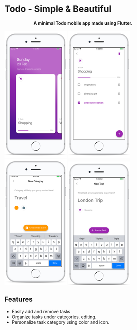 # Todo - Simple & Beautiful

<h4 align="center">A minimal Todo mobile app made using Flutter.</h4>

<p float="left">
  <img src="screenshots/screen01.png" width="200" />
  <img src="screenshots/screen02.png" width="200" /> 
  <img src="screenshots/screen03.png" width="200" />
  <img src="screenshots/screen04.png" width="200" />
</p>

## Features

* Easily add and remove tasks
* Organize tasks under categories. editing.
* Personalize task category using color and icon.
